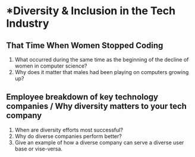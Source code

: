 # *Diversity & Inclusion in the Tech Industry

## That Time When Women Stopped Coding

1. What occurred during the same time as the beginning of the decline of women in computer science?
2. Why does it matter that males had been playing on computers growing up?

## Employee breakdown of key technology companies / Why diversity matters to your tech company

1. When are diversity efforts most successful?
2. Why do diverse companies perform better?
3. Give an example of how a diverse company can serve a diverse user base or vise-versa.
